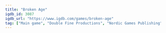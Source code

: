 ```yaml
---
title: "Broken Age"
igdb_id: 3087
igdb_url: "https://www.igdb.com/games/broken-age"
tag: ["Main game", "Double Fine Productions", "Nordic Games Publishing", "BlitWorks", "Double Fine", "Point-and-click", "Puzzle", "Quiz/Trivia", "Adventure", "Indie", "Single player", "Side view", "Fantasy", "Science fiction", "Comedy"]
---
```

